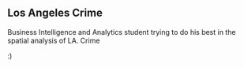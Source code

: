 ## Los Angeles Crime

Business Intelligence and Analytics student trying to do his best in the spatial analysis of LA. Crime

:)
